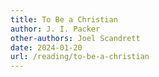 ```yaml
---
title: To Be a Christian
author: J. I. Packer
other-authors: Joel Scandrett
date: 2024-01-20
url: /reading/to-be-a-christian
---
```

